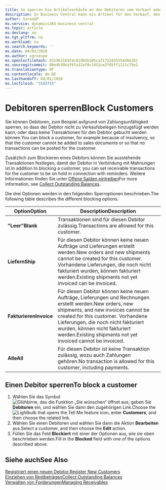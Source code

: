 ```yaml
---
title: So sperren Sie Artikelverkäufe an den Debitoren vom Verkauf oder Einkauf
description: In Business Central kann ein Artikel für den Verkauf, den Einkauf oder alle Zwecke gesperrt werden.
author: SorenGP
ms.service: dynamics365-business-central
ms.topic: article
ms.devlang: na
ms.tgt_pltfrm: na
ms.workload: na
ms.search.keywords: ''
ms.date: 04/01/2020
ms.author: sgroespe
ms.openlocfilehash: 832963169f4c81d65b105ca71722435554d8e262
ms.sourcegitcommit: 88e4b30eaf6fa32af0c1452ce2f85ff1111c75e2
ms.translationtype: HT
ms.contentlocale: de-DE
ms.lasthandoff: 04/01/2020
ms.locfileid: "3193755"
---
```

# <a name="block-customers"></a><span data-ttu-id="d2bde-103">Debitoren sperren</span><span class="sxs-lookup"><span data-stu-id="d2bde-103">Block Customers</span></span>
<span data-ttu-id="d2bde-104">Sie können Debitoren, zum Beispiel aufgrund von Zahlungsunfähigkeit sperren, so dass der Debitor nicht zu Verkaufsbelegen hinzugefügt werden kann, oder dass keine Transaktionen für den Debitor gebucht werden können.</span><span class="sxs-lookup"><span data-stu-id="d2bde-104">You can block a customer, for example because of insolvency, so that the customer cannot be added to sales documents or so that no transactions can be posted for the customer.</span></span>

<span data-ttu-id="d2bde-105">Zusätzlich zum Blockieren eines Debitors können Sie ausstehende Transaktionen festlegen, damit der Debitor in Verbindung mit Mahnungen ist.</span><span class="sxs-lookup"><span data-stu-id="d2bde-105">In addition to blocking a customer, you can set receivable transactions for the customer to be on hold in connection with reminders.</span></span> <span data-ttu-id="d2bde-106">Weitere Informationen finden Sie unter [Offene Salden eintreiben](receivables-collect-outstanding-balances.md)</span><span class="sxs-lookup"><span data-stu-id="d2bde-106">For more information, see [Collect Outstanding Balances](receivables-collect-outstanding-balances.md).</span></span>   

<span data-ttu-id="d2bde-107">Die drei Optionen werden in den folgenden Sperroptionen beschrieben.</span><span class="sxs-lookup"><span data-stu-id="d2bde-107">The following table describes the different blocking options.</span></span>  

|<span data-ttu-id="d2bde-108">Option</span><span class="sxs-lookup"><span data-stu-id="d2bde-108">Option</span></span>|<span data-ttu-id="d2bde-109">Description</span><span class="sxs-lookup"><span data-stu-id="d2bde-109">Description</span></span>|  
|--------------------|------------|  
|<span data-ttu-id="d2bde-110">**"Leer"**</span><span class="sxs-lookup"><span data-stu-id="d2bde-110">**Blank**</span></span>|<span data-ttu-id="d2bde-111">Transaktionen sind für diesen Debitor zulässig.</span><span class="sxs-lookup"><span data-stu-id="d2bde-111">Transactions are allowed for this customer.</span></span>|
|<span data-ttu-id="d2bde-112">**Liefern**</span><span class="sxs-lookup"><span data-stu-id="d2bde-112">**Ship**</span></span>|<span data-ttu-id="d2bde-113">Für diesen Debitor können keine neuen Aufträge und Lieferungen erstellt werden.</span><span class="sxs-lookup"><span data-stu-id="d2bde-113">New orders and new shipments cannot be created for this customer.</span></span> <span data-ttu-id="d2bde-114">Vorhandene Lieferungen, die noch nicht fakturiert wurden, können fakturiert werden.</span><span class="sxs-lookup"><span data-stu-id="d2bde-114">Existing shipments not yet invoiced can be invoiced.</span></span>|  
|<span data-ttu-id="d2bde-115">**Fakturieren**</span><span class="sxs-lookup"><span data-stu-id="d2bde-115">**Invoice**</span></span>|<span data-ttu-id="d2bde-116">Für diesen Debitor können keine neuen Aufträge, Lieferungen und Rechnungen erstellt werden.</span><span class="sxs-lookup"><span data-stu-id="d2bde-116">New orders, new shipments, and new invoices cannot be created for this customer.</span></span> <span data-ttu-id="d2bde-117">Vorhandene Lieferungen, die noch nicht fakturiert wurden, können nicht fakturiert werden.</span><span class="sxs-lookup"><span data-stu-id="d2bde-117">Existing shipments not yet invoiced cannot be invoiced.</span></span>|  
|<span data-ttu-id="d2bde-118">**Alle**</span><span class="sxs-lookup"><span data-stu-id="d2bde-118">**All**</span></span>|<span data-ttu-id="d2bde-119">Für diesen Debitor ist keine Transaktion zulässig, wozu auch Zahlungen gehören.</span><span class="sxs-lookup"><span data-stu-id="d2bde-119">No transaction is allowed for this customer, including payments.</span></span>|  

## <a name="to-block-a-customer"></a><span data-ttu-id="d2bde-120">Einen Debitor sperren</span><span class="sxs-lookup"><span data-stu-id="d2bde-120">To block a customer</span></span>  
1. <span data-ttu-id="d2bde-121">Wählen Sie das Symbol ![Glühbirne, das die Funktion „Sie wünschen“ öffnet](media/ui-search/search_small.png "Was möchten Sie tun?") aus, geben Sie **Debitoren** ein, und wählen Sie dann den zugehörigen Link.</span><span class="sxs-lookup"><span data-stu-id="d2bde-121">Choose the ![Lightbulb that opens the Tell Me feature](media/ui-search/search_small.png "Tell me what you want to do") icon, enter **Customers**, and then choose the related link.</span></span>
2. <span data-ttu-id="d2bde-122">Wählen Sie einen Debitoren und wählen Sie dann die Aktion **Bearbeiten** aus.</span><span class="sxs-lookup"><span data-stu-id="d2bde-122">Select a customer, and then choose the **Edit** action.</span></span>
3. <span data-ttu-id="d2bde-123">Füllen Sie das Feld **Blockiert** mit einer der Optionen aus, wie sie oben beschrieben werden.</span><span class="sxs-lookup"><span data-stu-id="d2bde-123">Fill in the **Blocked** field with one of the options described above.</span></span>

## <a name="see-also"></a><span data-ttu-id="d2bde-124">Siehe auch</span><span class="sxs-lookup"><span data-stu-id="d2bde-124">See Also</span></span>  
[<span data-ttu-id="d2bde-125">Registriert einen neuen Debitor.</span><span class="sxs-lookup"><span data-stu-id="d2bde-125">Register New Customers</span></span>](sales-how-register-new-customers.md)  
[<span data-ttu-id="d2bde-126">Einziehen von Restbeträgen</span><span class="sxs-lookup"><span data-stu-id="d2bde-126">Collect Outstanding Balances</span></span>](receivables-collect-outstanding-balances.md)  
[<span data-ttu-id="d2bde-127">Verwalten von Forderungen</span><span class="sxs-lookup"><span data-stu-id="d2bde-127">Managing Receivables</span></span>](receivables-manage-receivables.md)  
